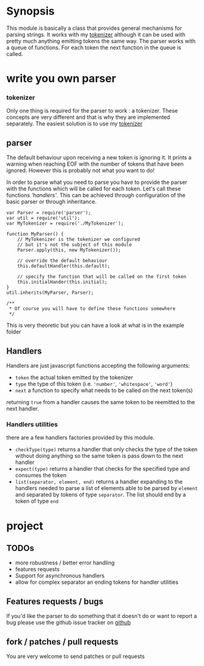 # Synopsis
This module is basically a class that provides general mechanisms for
parsing strings. It works with my [tokenizer](http://github.com/floby/node-tokenizer)
although it can be used with pretty much anything emitting tokens the same
way.
The parser works with a queue of functions. For each token the next function
in the queue is called.

# write you own parser

### tokenizer
Only one thing is required for the parser to work : a tokenizer.
These concepts are very different and that is why they are implemented
separately. The easiest solution is to use my [tokenizer](http://github.com/floby/node-tokenizer)


## parser
The default behaviour upon receiving a new token is ignoring it. It prints
a warning when reaching EOF with the number of tokens that have been ignored.
However this is probably not what you want to do!

In order to parse what you need to parse you have to provide the parser
with the functions which will be called for each token. Let's call these
functions _'handlers'_.
This can be achieved through configuration of the basic parser or
through inheritance.
    
    var Parser = require('parser');
    var util = require('util');
    var MyTokenizer = require('./MyTokenizer');

    function MyParser() {
        // MyTokenizer is the tokenizer we configured
        // but it's not the subject of this module
        Parser.apply(this, new MyTokenizer());

        // override the default behaviour
        this.defaultHandler(this.default);

        // specify the function that will be called on the first token
        this.initialHander(this.initial);
    }
    util.inherits(MyParser, Parser);

    /**
     * Of course you will have to define these functions somewhere
     */

This is very theoretic but you can have a look at what is in the example 
folder

## Handlers
Handlers are just javascript functions accepting the following arguments:

* `token` the actual token emitted by the tokenizer
* `type` the type of this token (i.e. `'number'`, `'whitespace'`, `'word'`)
* `next` a function to specify what needs to be called on the next token(s)

returning `true` from a handler causes the same token to be reemitted
to the next handler.

### Handlers utilities
there are a few handlers factories provided by this module.

* `checkType(type)` returns a handler that only checks the type of the
token without doing anything so the same token is pass down to the next
handler
* `expect(type)` returns a handler that checks for the specified type
and consumes the token
* `list(separator, element, end)` returns a handler expanding to the
handlers needed to parse a list of elements able to be parsed by `element`
and separated by tokens of type `separator`. The list should end by a
token of type `end`

# project
## TODOs
* more robustness / better error handling
* features requests
* Support for asynchronous handlers
* allow for complex separator an ending tokens for handler utilities

## Features requests / bugs
If you'd like the parser to do something that it doesn't do or want to report
a bug please use the github issue tracker on [github](http://github.com/floby/node-parser)

## fork / patches / pull requests
You are very welcome to send patches or pull requests
